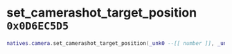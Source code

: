 # set_camerashot_target_position `0x0D6EC5D5`

```lua
natives.camera.set_camerashot_target_position(_unk0 --[[ number ]], _unk1 --[[ number ]], _unk2 --[[ number ]], _unk3 --[[ number ]], _unk4 --[[ number ]])
```